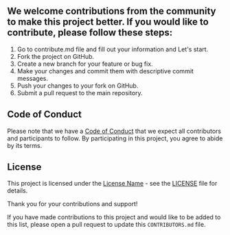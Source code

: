 
## We welcome contributions from the community to make this project better. If you would like to contribute, please follow these steps:

1. Go to contribute.md file and fill out your information and Let's start.
2. Fork the project on GitHub.
3. Create a new branch for your feature or bug fix.
4. Make your changes and commit them with descriptive commit messages.
5. Push your changes to your fork on GitHub.
6. Submit a pull request to the main repository.

## Code of Conduct

Please note that we have a [Code of Conduct](CODE_OF_CONDUCT.md) that we expect all contributors and participants to follow. By participating in this project, you agree to abide by its terms.

## License

This project is licensed under the [License Name](LICENSE) - see the [LICENSE](LICENSE) file for details.

Thank you for your contributions and support!

If you have made contributions to this project and would like to be added to this list, please open a pull request to update this `CONTRIBUTORS.md` file.
